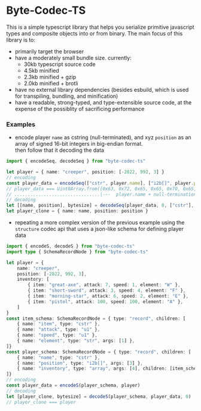 # Byte-Codec-TS

This is a simple typescript library that helps you serialize primitive javascript types and composite objects into or from binary. The main focus of this library is to:
- primarily target the browser
- have a moderately small bundle size. currently:
  - 30kb typescript source code
  - 4.5kb minified
  - 2.3kb minified + gzip
  - 2.0kb minified + brotli
- have no external library dependencies (besides esbuild, which is used for transpiling, bundling, and minification)
- have a readable, strong-typed, and type-extensible source code, at the expense of the possiblity of sacrificing performance

### Examples

- encode player `name` as cstring (null-terminated), and xyz `position` as an array of signed 16-bit integers in big-endian format. <br> then follow that it decoding the data

```ts
import { encodeSeq, decodeSeq } from "byte-codec-ts"

let player = { name: "creeper", position: [-2822, 992, 3] }
// encoding
const player_data = encodeSeq(["cstr", player.name], ["i2b[]", player.position])
// player_data === Uint8Array.from([0x63, 0x72, 0x65, 0x65, 0x70, 0x65, 0x72, 0x00 , 0xf4, 0xfa , 0x03, 0xe0 , 0x00, 0x03])
// ................................|---  player.name + null-termination (0x00) ---|,|--- x  ---|,|--- y  ---|,|--- z  ---|
// decoding
let [[name, position], bytesize] = decodeSeq(player_data, 0, ["cstr"], ["i2b[]", 3])
let player_clone = { name: name, position: position }
```

- repeating a more complex version of the previous example using the `structure` codec api that uses a json-like schema for defining player data

```ts
import { encodeS, decodeS } from "byte-codec-ts"
import type { SchemaRecordNode } from "byte-codec-ts"

let player = {
	name: "creeper",
	position: [-2822, 992, 3],
	inventory: [
		{ item: "great-axe", attack: 7, speed: 1, element: "W" },
		{ item: "short-sword", attack: 3, speed: 4, element: "F" },
		{ item: "morning-star", attack: 6, speed: 2, element: "E" },
		{ item: "pistol", attack: 100, speed: 100, element: "A" },
	]
}
const item_schema: SchemaRecordNode = { type: "record", children: [
	{ name: "item", type: "cstr" },
	{ name: "attack", type: "u1" },
	{ name: "speed", type: "u1" },
	{ name: "element", type: "str", args: [1] },
]}
const player_schema: SchemaRecordNode = { type: "record", children: [
	{ name: "name", type: "cstr" },
	{ name: "position", type: "i2b[]", args: [3] },
	{ name: "inventory", type: "array", args: [4], children: [item_schema] },
]}
// encoding
const player_data = encodeS(player_schema, player)
// decoding
let [player_clone, bytesize] = decodeS(player_schema, player_data, 0)
// player_clone === player
```
